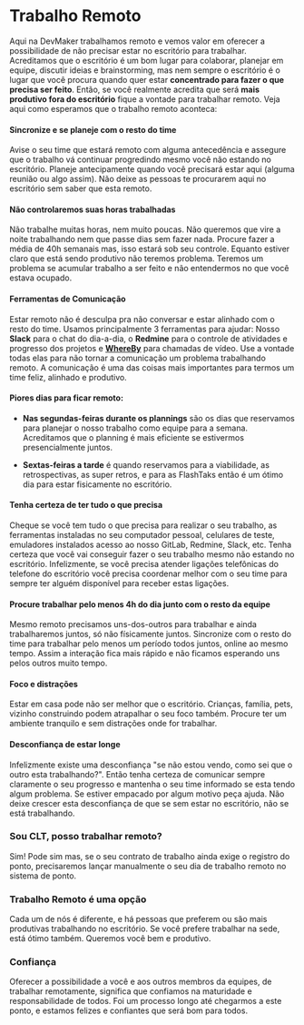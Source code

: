# Trabalho Remoto

Aqui na DevMaker trabalhamos remoto e vemos valor em oferecer a possibilidade de não precisar estar no escritório para trabalhar.
Acreditamos que o escritório é um bom lugar para colaborar, planejar em equipe, discutir ideias e brainstorming, mas nem sempre o escritório é o lugar que você procura quando quer estar **concentrado para fazer o que precisa ser feito**. Então, se você realmente acredita que será **mais produtivo fora do escritório** fique a vontade para trabalhar remoto. Veja aqui como esperamos que o trabalho remoto aconteca:

#### Sincronize e se planeje com o resto do time
Avise o seu time que estará remoto com alguma antecedência e assegure que o trabalho vá continuar progredindo mesmo você não estando no escritório. Planeje antecipamente quando você precisará estar aqui (alguma reunião ou algo assim). Não deixe as pessoas te procurarem aqui no escritório sem saber que esta remoto.

#### Não controlaremos suas horas trabalhadas
Não trabalhe muitas horas, nem muito poucas. Não queremos que vire a noite trabalhando nem que passe dias sem fazer nada. Procure fazer a média de 40h semanais mas, isso estará sob seu controle. Equanto estiver claro que está sendo produtivo não teremos problema. Teremos um problema se acumular trabalho a ser feito e não entendermos no que você estava ocupado.

#### Ferramentas de Comunicação
Estar remoto não é desculpa pra não conversar e estar alinhado com o resto do time. Usamos principalmente 3 ferramentas para ajudar: Nosso **Slack** para o chat do dia-a-dia, o **Redmine** para o controle de atividades e progresso dos projetos e **[WhereBy](http://whereby.com)** para chamadas de vídeo. Use a vontade todas elas para não tornar a comunicação um problema trabalhando remoto. A comunicação é uma das coisas mais importantes para termos um time feliz, alinhado e produtivo.

#### Piores dias para ficar remoto:
- **Nas segundas-feiras durante os plannings** são os dias que reservamos para planejar o nosso trabalho como equipe para a semana. Acreditamos que o planning é mais eficiente se estivermos presencialmente juntos.

- **Sextas-feiras a tarde** é quando reservamos para a viabilidade, as retrospectivas, as super retros, e para as FlashTaks então é um ótimo dia para estar fisicamente no escritório.

#### Tenha certeza de ter tudo o que precisa
Cheque se você tem tudo o que precisa para realizar o seu trabalho, as ferramentas instaladas no seu computador pessoal, celulares de teste, emuladores instalados acesso ao nosso GitLab, Redmine, Slack, etc. Tenha certeza que você vai conseguir fazer o seu trabalho mesmo não estando no escritório. Infelizmente, se você precisa atender ligações telefônicas do telefone do escritório você precisa coordenar melhor com o seu time para sempre ter alguém disponível para receber estas ligações.

#### Procure trabalhar pelo menos 4h do dia junto com o resto da equipe
Mesmo remoto precisamos uns-dos-outros para trabalhar e ainda trabalharemos juntos, só não físicamente juntos. Sincronize com o resto do time para trabalhar pelo menos um período todos juntos, online ao mesmo tempo. Assim a interação fica mais rápido e não ficamos esperando uns pelos outros muito tempo.

#### Foco e distrações
Estar em casa pode não ser melhor que o escritório. Crianças, família, pets, vizinho construindo podem atrapalhar o seu foco também. Procure ter um ambiente tranquilo e sem distrações onde for trabalhar.

#### Desconfiança de estar longe
Infelizmente existe uma desconfiança "se não estou vendo, como sei que o outro esta trabalhando?". Então tenha certeza de comunicar sempre claramente o seu progresso e mantenha o seu time informado se esta tendo algum problema. Se estiver empacado por algum motivo peça ajuda. Não deixe crescer esta desconfiança de que se sem estar no escritório, não se está trabalhando.

### Sou CLT, posso trabalhar remoto?
Sim! Pode sim mas, se o seu contrato de trabalho ainda exige o registro do ponto, precisaremos lançar manualmente o seu dia de trabalho remoto no sistema de ponto.

### Trabalho Remoto é uma opção
Cada um de nós é diferente, e há pessoas que preferem ou são mais produtivas trabalhando no escritório. Se você prefere trabalhar na sede, está ótimo também. Queremos você bem e produtivo.

### Confiança
Oferecer a possibilidade a você e aos outros membros da equipes, de trabalhar remotamente, significa que confiamos na maturidade e responsabilidade de todos. Foi um processo longo até chegarmos a este ponto, e estamos felizes e confiantes que será bom para todos.
